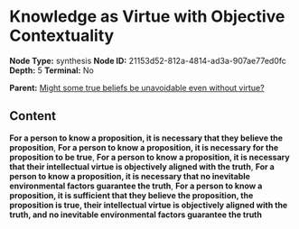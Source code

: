 # Knowledge as Virtue with Objective Contextuality

**Node Type:** synthesis
**Node ID:** 21153d52-812a-4814-ad3a-907ae77ed0fc
**Depth:** 5
**Terminal:** No

**Parent:** [Might some true beliefs be unavoidable even without virtue?](might-some-true-beliefs-be-unavoidable-even-without-virtue-antithesis-6b5d6ed8-7b81-4dcd-97c4-9eeec0b7dabd.md)

## Content

**For a person to know a proposition, it is necessary that they believe the proposition**, **For a person to know a proposition, it is necessary for the proposition to be true**, **For a person to know a proposition, it is necessary that their intellectual virtue is objectively aligned with the truth**, **For a person to know a proposition, it is necessary that no inevitable environmental factors guarantee the truth**, **For a person to know a proposition, it is sufficient that they believe the proposition, the proposition is true, their intellectual virtue is objectively aligned with the truth, and no inevitable environmental factors guarantee the truth**
